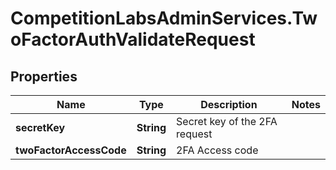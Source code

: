 # CompetitionLabsAdminServices.TwoFactorAuthValidateRequest

## Properties

Name | Type | Description | Notes
------------ | ------------- | ------------- | -------------
**secretKey** | **String** | Secret key of the 2FA request | 
**twoFactorAccessCode** | **String** | 2FA Access code | 


